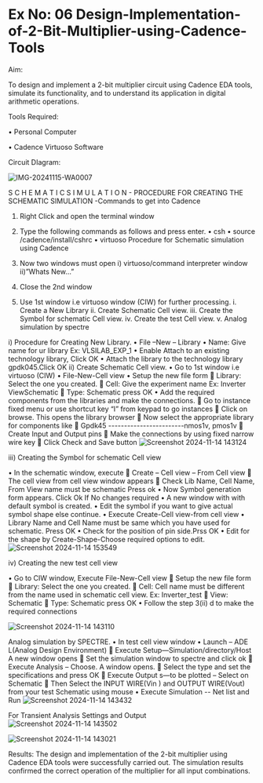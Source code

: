 # Ex No: 06 Design-Implementation-of-2-Bit-Multiplier-using-Cadence-Tools
     



Aim:

To design and implement a 2-bit multiplier circuit using Cadence EDA tools, simulate its functionality, and to understand its application in digital arithmetic operations.

Tools Required:

•	Personal Computer

•	Cadence Virtuoso Software


Circuit DIagram:

![IMG-20241115-WA0007](https://github.com/user-attachments/assets/bfe47e43-607a-4fd4-9f91-3610e32b27bd)


S C H E M A T I C S I M U L A T I O N - PROCEDURE FOR CREATING THE SCHEMATIC SIMULATION -Commands to get into Cadence

1.	Right Click and open the terminal window
2.	Type the following commands as follows and press enter.
•	csh
•	source /cadence/install/cshrc
•	virtuoso 
Procedure for Schematic simulation using Cadence

1.	Now two windows must open i) virtuoso/command interpreter window ii)”Whats New…”
2.	Close the 2nd window
3.	Use 1st window i.e virtuoso window (CIW) for further processing.
i.	Create a New Library
ii.	Create Schematic Cell view.
iii.	Create the Symbol for schematic Cell view.
iv.	Create the test Cell view.
v.	Analog simulation by spectre


i)	Procedure for Creating New Library.
•	File –New – Library
•	Name: Give name for ur library Ex: VLSILAB_EXP_1
•	Enable Attach to an existing technology library, Click OK
•	Attach the library to the technology library gpdk045.Click OK
ii)	Create Schematic Cell view.
•	Go to 1st window i.e virtuoso (CIW)
•	File-New-Cell view
•	Setup the new file form
	Library: Select the one you created.
	Cell: Give the experiment name Ex: Inverter ViewSchematic
	Type: Schematic press OK
•	Add the required components from the libraries and make the connections.
	Go to instance fixed menu or use shortcut key “I” from keypad to go instances
	Click on browse. This opens the library browser
	Now select the appropriate library for components like 
	Gpdk45 ------------------------nmos1v, pmos1v
	Create Input and Output pins
	Make the connections by using fixed narrow wire key
	Click Check and Save button
![Screenshot 2024-11-14 143124](https://github.com/user-attachments/assets/71e954f9-9f3c-4bd0-b5ea-9a9fd11226ee)


 
iii)	Creating the Symbol for schematic Cell view

•	In the schematic window, execute 
	Create – Cell view – From Cell view
	The cell view from cell view window appears
	Check Lib Name, Cell Name, From View name must be schematic Press ok
•	Now Symbol generation form appears. Click Ok If No changes required
•	A new window with with default symbol is created.
•	Edit the symbol if you want to give actual symbol shape else continue.
•	Execute Create-Cell view-from cell view
•	Library Name and Cell Name must be same which you have used for schematic. Press OK
•	Check for the position of pin side.Prss OK
•	Edit for the shape by Create-Shape-Choose required options to edit.
![Screenshot 2024-11-14 153549](https://github.com/user-attachments/assets/46ec3836-5b20-4623-9b40-0453f27a09cd)




iv)	Creating the new test cell view

•	Go to CIW window, Execute File-New-Cell view
	Setup the new file form
	Library: Select the one you created.
	Cell: Cell name must be different from the name used in schematic cell view. Ex: Inverter_test
	View: Schematic
	Type: Schematic press OK
•	Follow the step 3(ii) d to make the required connections

![Screenshot 2024-11-14 143110](https://github.com/user-attachments/assets/c168141c-7f84-48f1-8291-31ff284ee445)


 

Analog simulation by SPECTRE.
•	In test cell view window
•	Launch – ADE L(Analog Design Environment)
	Execute Setup—Simulation/directory/Host A new window opens
	Set the simulation window to spectre and click ok
	Execute Analysis – Choose. A window opens.
	Select the type and set the specifications and press OK
	Execute Output s—to be plotted – Select on Schematic
	Then Select the INPUT WIRE(Vin ) and OUTPUT WIRE(Vout) from your test Schematic using mouse
•	Execute Simulation -- Net list and Run
![Screenshot 2024-11-14 143432](https://github.com/user-attachments/assets/005a8470-c662-46e9-bbf9-8d375491cd6b)



For Transient Analysis Settings and Output
![Screenshot 2024-11-14 143502](https://github.com/user-attachments/assets/433ba580-ec0a-42b6-8c96-6f1b67b8439e)



![Screenshot 2024-11-14 143021](https://github.com/user-attachments/assets/9254b325-b251-4e49-9eae-f95f05d92b3e)


  


Results:
The design and implementation of the 2-bit multiplier using Cadence EDA tools were successfully carried out. The simulation results confirmed the correct operation of the multiplier for all input combinations. 
